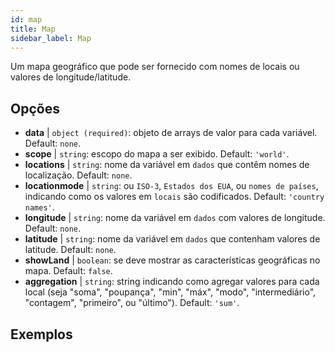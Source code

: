 ```yaml
---
id: map
title: Map
sidebar_label: Map
---
```


Um mapa geográfico que pode ser fornecido com nomes de locais ou valores de longitude/latitude.

## Opções

* __data__ | `object (required)`: objeto de arrays de valor para cada variável. Default: `none`.
* __scope__ | `string`: escopo do mapa a ser exibido. Default: `'world'`.
* __locations__ | `string`: nome da variável em `dados` que contêm nomes de localização. Default: `none`.
* __locationmode__ | `string`: ou `ISO-3`, `Estados dos EUA`, ou `nomes de países`, indicando como os valores em `locais` são codificados. Default: `'country names'`.
* __longitude__ | `string`: nome da variável em `dados` com valores de longitude. Default: `none`.
* __latitude__ | `string`: nome da variável em `dados` que contenham valores de latitude. Default: `none`.
* __showLand__ | `boolean`: se deve mostrar as características geográficas no mapa. Default: `false`.
* __aggregation__ | `string`: string indicando como agregar valores para cada local (seja "soma", "poupança", "min", "máx", "modo", "intermediário", "contagem", "primeiro", ou "último"). Default: `'sum'`.


## Exemplos
